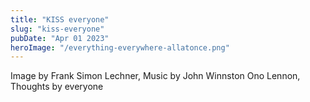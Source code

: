 ```yaml
---
title: "KISS everyone"
slug: "kiss-everyone"
pubDate: "Apr 01 2023"
heroImage: "/everything-everywhere-allatonce.png"
---
```


Image by Frank Simon Lechner, Music by John Winnston Ono Lennon, Thoughts by everyone
